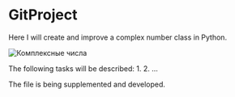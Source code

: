 # GitProject
Here I will create and improve a complex number class in Python.

![Комплексные числа](https://github.com/)

The following tasks will be described:
1.
2.
...

The file is being supplemented and developed.
